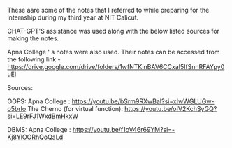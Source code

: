 These aare some of the notes that I referred to while preparing for the internship during my third year at NIT Calicut.

CHAT-GPT'S assistance was used along with the below listed sources for making the notes.

Apna College ' s notes were also used.
Their notes can be accessed from the following link - https://drive.google.com/drive/folders/1wfNTKinBAV6CCxaI5lfSnnRFAYpy0uEl


Sources:

OOPS:
Apna College : https://youtu.be/bSrm9RXwBaI?si=xIwWGLUGw-o5brlo
The Cherno (for virtual function): https://youtu.be/oIV2KchSyGQ?si=LE9rFJ1WxdBmHkxW

DBMS:
Apna College : https://youtu.be/f1oV46r69YM?si=-Kj8YlOORhQoQaLd